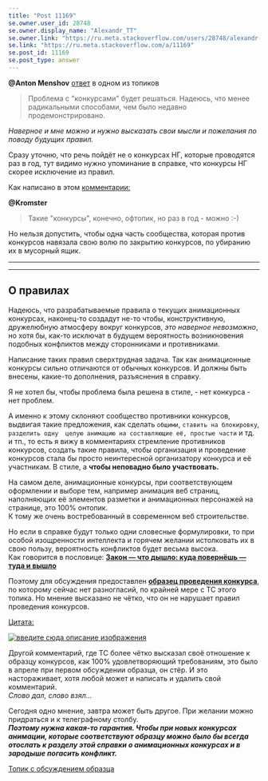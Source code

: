 ```yaml
---
title: "Post 11169"
se.owner.user_id: 28748
se.owner.display_name: "Alexandr_TT"
se.owner.link: "https://ru.meta.stackoverflow.com/users/28748/alexandr-tt"
se.link: "https://ru.meta.stackoverflow.com/a/11169"
se.post_id: 11169
se.post_type: answer
---
```

<p><strong>@Anton Menshov</strong>
<a href="https://ru.meta.stackoverflow.com/a/11165/28748">ответ</a> в одном из топиков</p>
<blockquote>
<p>Проблема с &quot;конкурсами&quot; будет решаться. Надеюсь, что менее
радикальными способами, чем было недавно продемонстрировано.</p>
</blockquote>
<p><em>Наверное и мне можно и нужно высказать свои мысли и пожелания по поводу будущих правил.</em></p>
<p>Сразу уточню, что речь пойдёт не о конкурсах НГ, которые проводятся раз в год, тут видимо нужно упоминание в справке, что конкурсы НГ скорее  исключение из правил.</p>
<p>Как написано в этом <a href="https://ru.meta.stackoverflow.com/questions/11097/%D0%92%D0%BE%D0%BF%D1%80%D0%BE%D1%81%D1%8B-%D0%BA%D0%BE%D0%BD%D0%BA%D1%83%D1%80%D1%81%D1%8B-%D0%BD%D1%83%D0%B6%D0%BD%D1%8B-%D0%BD%D0%B5-%D0%BD%D1%83%D0%B6%D0%BD%D1%8B-%D0%BC%D0%BE%D0%B6%D0%BD%D0%BE-%D0%BD%D0%B5%D0%BB%D1%8C%D0%B7%D1%8F#comment46948_11097">комментарии:</a></p>
<p><strong>@Kromster</strong></p>
<blockquote>
<p>Такие &quot;конкурсы&quot;, конечно, офтопик, но раз в год - можно :-)</p>
</blockquote>
<p>Но нельзя допустить, чтобы одна часть сообщества, которая против конкурсов навязала свою волю по закрытию конкурсов, по убиранию их в  мусорный ящик.</p>
<hr>
<hr>
<h2>О правилах</h2>
<p>Надеюсь, что разрабатываемые  правила о текущих анимационных конкурсах, наконец-то создадут не-то чтобы, конструктивную, дружелюбную атмосферу вокруг конкурсов, <em>это наверное невозможно</em>, но хотя бы, как-то исключат в будущем вероятность возникновения подобных конфликтов между сторонниками и противниками.</p>
<p>Написание таких правил сверхтрудная задача. Так как анимационные конкурсы сильно отличаются от обычных конкурсов.   И должны быть внесены, какие-то дополнения, разъяснения в справку.</p>
<p>Я не хотел бы, чтобы проблема  была решена в стиле, - нет конкурса - нет проблем.</p>
<p>А именно к этому склоняют сообщество противники конкурсов, выдвигая такие предложения, как сделать <code>общими</code>, <code>ставить на блокировку</code>, <code>разделить одну  целую анимацию на составляющие её, простые части</code> и тд. и тп., то есть я вижу в комментариях стремление противников конкурсов, создать такие правила, чтобы организация и проведение конкурсов стала бы просто неинтересной организатору конкурса и её участникам. В стиле, а <strong>чтобы неповадно было участвовать.</strong></p>
<p>На самом деле, анимационные конкурсы, при соответствующем оформлении и выборе тем, например анимация веб страниц, наполняющих её элементов разметки и анимационных персонажей на странице, это 100% онтопик.<br />
К тому же очень востребованный в современном веб строительстве.</p>
<p>Но если в справке будут только одни словесные формулировки, то при особой изощренности интеллекта и горячем желании истолковать их в свою пользу,  вероятность конфликтов будет весьма высока.<br />
Как говорится в пословице:
<strong><a href="https://ru.wiktionary.org/wiki/%D0%B7%D0%B0%D0%BA%D0%BE%D0%BD_%E2%80%94_%D1%87%D1%82%D0%BE_%D0%B4%D1%8B%D1%88%D0%BB%D0%BE:_%D0%BA%D1%83%D0%B4%D0%B0_%D0%BF%D0%BE%D0%B2%D0%B5%D1%80%D0%BD%D1%91%D1%88%D1%8C_%E2%80%94_%D1%82%D1%83%D0%B4%D0%B0_%D0%B8_%D0%B2%D1%8B%D1%88%D0%BB%D0%BE" rel="nofollow noreferrer">Закон — что дышло: куда повернёшь — туда и вышло</a></strong></p>
<p>Поэтому для обсуждения предоставлен  <a href="https://ru.stackoverflow.com/q/1085360/28748"><strong>образец проведения конкурса</strong></a>, по которому сейчас нет разногласий, по крайней мере с ТС этого топика. Но мнение высказано не чётко,  что он не нарушает правил проведения конкурсов.</p>
<p><a href="https://ru.meta.stackoverflow.com/questions/11097/%D0%92%D0%BE%D0%BF%D1%80%D0%BE%D1%81%D1%8B-%D0%BA%D0%BE%D0%BD%D0%BA%D1%83%D1%80%D1%81%D1%8B-%D0%BD%D1%83%D0%B6%D0%BD%D1%8B-%D0%BD%D0%B5-%D0%BD%D1%83%D0%B6%D0%BD%D1%8B-%D0%BC%D0%BE%D0%B6%D0%BD%D0%BE-%D0%BD%D0%B5%D0%BB%D1%8C%D0%B7%D1%8F#comment47066_11124">Цитата:</a></p>
<p><a href="https://i.stack.imgur.com/IAnsV.png" rel="nofollow noreferrer"><img src="https://i.stack.imgur.com/IAnsV.png" alt="введите сюда описание изображения" /></a></p>
<p>Другой комментарий, где ТС более чётко высказал своё отношение к образцу конкурсов, как 100% удовлетворяющий требованиям, это было в апреле при первом обсуждении образца,  он стёр. И это настораживает, хотя любой может и написать и удалить свой комментарий.<br />
<em>Слово дал, слово взял...</em></p>
<p>Сегодня одно мнение, завтра может быть другое. При желании можно придраться и к телеграфному столбу.<br />
<em><strong>Поэтому нужна какая-то гарантия. Чтобы при новых конкурсах анимации, которые соответствуют образцу  можно было бы всегда отослать к разделу этой справки о анимационных конкурсах и в зародыше погасить конфликт.</strong></em></p>
<p><a href="https://ru.meta.stackoverflow.com/a/10397/28748">Топик с обсуждением образца</a></p>
